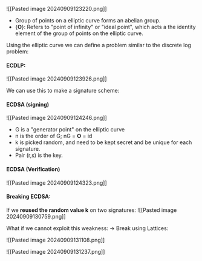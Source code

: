 
![[Pasted image 20240909123220.png]]

- Group of points on a elliptic curve forms an abelian group.
- {**O**}: Refers to "point of infinity" or "ideal point", which acts a the identity element of the group of points on the elliptic curve. 

Using the elliptic curve we can define a problem similar to the discrete log problem:
#### ECDLP:
![[Pasted image 20240909123926.png]]


We can use this to make a signature scheme: 
#### ECDSA (signing)
![[Pasted image 20240909124246.png]]

 - G is a "generator point" on the elliptic curve 
 - n is the order of G; nG = **O** = id 
 - k is picked random, and need to be kept secret and be unique for each signature. 
 - Pair (r,s) is the key. 
 
#### ECDSA (Verification)
![[Pasted image 20240909124323.png]]


#### Breaking ECDSA:

If we **reused the random value k** on two signatures:
![[Pasted image 20240909130759.png]]

What if we cannot exploit this weakness: -> Break using Lattices:

![[Pasted image 20240909131108.png]]

![[Pasted image 20240909131237.png]]

